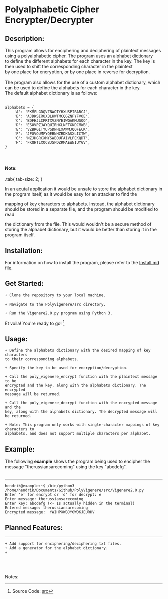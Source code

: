 # Polyalphabetic Cipher Encrypter/Decrypter

## Description:<br>

This program allows for enciphering and deciphering of plaintext messages using a polyalphabetic cipher. The program uses an alphabet dictionary <br>
to define the different alphabets for each character in the key. The key is then used to shift the corresponding character in the plaintext <br>
by one place for encryption, or by one place in reverse for decryption. <br>
<br>
The program also allows for the use of a custom alphabet dictionary, which can be used to define the alphabets for each character in the key. <br>
The default alphabet dictionary is as follows:<br> <br>  

```
alphabets = {
    'A': 'EKMFLGDQVZNWOTYHXUSPIBARCJ',
    'B': 'AJDKSIRUXBLHWTMCQGZNPYFVOE',
    'C': 'BDFHJLCPRTXVZNYEIWGAKMUSQO',
    'D': 'ESOVPZJAYQUIRHXLNFTGKDCMWB',
    'E': 'VZBRGITYUPSDNHLXAWMJQOFECK',
    'F': 'JPGVOUMFYQEBNHZRDKASXLICTW',
    'G': 'NZJHGRCXMYSWBOUFAIVLPEKQDT',
    'H': 'FKQHTLXOCBJSPDZRMAEWNIUYGV',
} 
```

<br>

#### Note:

<stlye>
    .tab{ 
        tab-size: 2;
    }
</stlye>

<p class="tab">In an acutal application it would be unsafe to store the alphabet dictionary in the program itself, as it would be easy for an attacker to find the <br>
<p class="tab">mapping of key characters to alphabets. Instead, the alphabet dictionary should be stored in a separate file, and the program should be modified to read <br>
<p class="tab">the dictionary from the file. This would wouldn't be a secure method of storing the alphabet dictionary, but it would be better than storing it in the program itself.<br>

## Installation:<br>

For information on how to install the program, please refer to the [Install.md](https://github.com/hookahtagen/PolyVigenere/blob/main/src/Install.md) file. <br>


## Get Started:<br>

    + Clone the repository to your local machine.

    + Navigate to the PolyVigenere/src directory.

    + Run the Vigenere2.0.py program using Python 3.


Et voila! You're ready to go! [^src]


## Usage:<br>

    + Define the alphabets dictionary with the desired mapping of key characters
    to their corresponding alphabets.

    + Specify the key to be used for encryption/decryption.

    + Call the poly_vigenere_encrypt function with the plaintext message to be
    encrypted and the key, along with the alphabets dictionary. The encrypted
    message will be returned.

    + Call the poly_vigenere_decrypt function with the encrypted message and the 
    key, along with the alphabets dictionary. The decrypted message will be returned.

    + Note: This program only works with single-character mappings of key characters to
    alphabets, and does not support multiple characters per alphabet.


## Example:<br>

The following **example** shows the program being used to encipher the message "therussiansarecoming" using the key "abcdefg". <br><br>
<sup>
    <hr>
</sup>

```console
hendrik@example:~$ /bin/python3 /home/hendrik/Documents/Github/PolyVigenere/src/Vigenere2.0.py
Enter 'e' for encrypt or 'd' for decrypt: e
Enter message: therussiansarecoming
Enter key: abcdefg (<- Is actually hidden in the terminal)
Entered message: therussiansarecoming
Encrypted message:  YWIHPXWBJYOWDKJEURHV
```



## Planned Features:<br>
<hr>


    + Add support for enciphering/deciphering txt files.
    + Add a generator for the alphabet dictionary.
    + 



<br>
<br>

Notes:<br>

[^src]: Source Code: [src](https://github.com/hookahtagen/PolyVigenere/blob/main/src/)